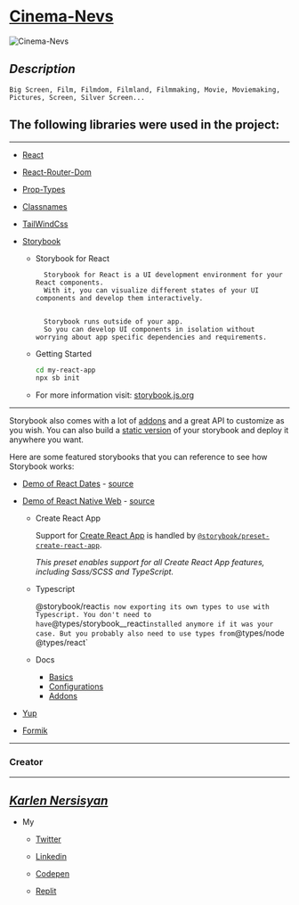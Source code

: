 # [Cinema-Nevs]()

![Cinema-Nevs](https://jewishpgh.org/app/uploads/2021/07/cinema-in-the-park-Calendar-Featured-Image-1920w-x-1008h-1200x630.png)

_Description_
---

    Big Screen, Film, Filmdom, Filmland, Filmmaking, Movie, Moviemaking, Pictures, Screen, Silver Screen... 
    

## The following libraries were used in the project:
---

* [React](https://reactjs.org/)

* [React-Router-Dom](https://reactrouter.com/web/guides/quick-start)

* [Prop-Types](https://www.npmjs.com/package/prop-types)

* [Classnames](https://www.npmjs.com/package/classnames)

* [TailWindCss](https://tailwindcss.com/docs/guides/create-react-app)

* [Storybook](https://storybook.js.org/)

    * Storybook for React

            Storybook for React is a UI development environment for your React components.
            With it, you can visualize different states of your UI components and develop them interactively.


            Storybook runs outside of your app.
            So you can develop UI components in isolation without worrying about app specific dependencies and requirements.

    * Getting Started

        ```sh
        cd my-react-app
        npx sb init
        ```

    * For more information visit: [storybook.js.org](https://storybook.js.org)

---

Storybook also comes with a lot of [addons](https://storybook.js.org/docs/react/configure/storybook-addons) and a great API to customize as you wish.
You can also build a [static version](https://storybook.js.org/docs/react/workflows/publish-storybook) of your storybook and deploy it anywhere you want.

Here are some featured storybooks that you can reference to see how Storybook works:

- [Demo of React Dates](http://airbnb.io/react-dates/) - [source](https://github.com/airbnb/react-dates)
- [Demo of React Native Web](https://necolas.github.io/react-native-web/docs/) - [source](https://github.com/necolas/react-native-web)

    * Create React App

        Support for [Create React App](https://create-react-app.dev/) is handled by [`@storybook/preset-create-react-app`](https://github.com/storybookjs/presets/tree/master/packages/preset-create-react-app).

        _This preset enables support for all Create React App features, including Sass/SCSS and TypeScript._

    * Typescript

        @storybook/react` is now exporting its own types to use with Typescript.
        You don't need to have `@types/storybook__react` installed anymore if it was your case.
        But you probably also need to use types from `@types/node @types/react`



    * Docs

        - [Basics](https://storybook.js.org/docs/react/get-started/introduction)
        - [Configurations](https://storybook.js.org/docs/react/configure/overview)
        - [Addons](https://storybook.js.org/docs/react/configure/storybook-addons)

* [Yup](https://www.npmjs.com/package/yup)

* [Formik](https://formik.org/)

---

### Creator
---

_[Karlen Nersisyan](https://www.facebook.com/karlen.nersisyan.1999/)_
---

- My

  - [Twitter](https://twitter.com/nersisyan_karl)

  - [Linkedin](https://www.linkedin.com/in/karlen-nersisyan/)

  - [Codepen](https://codepen.io/karlennersisyan/)

  - [Replit](https://replit.com/@KarlenNersisyan)

